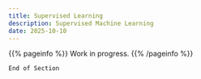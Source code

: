 ```yaml
---
title: Supervised Learning
description: Supervised Machine Learning
date: 2025-10-10
---
```


{{% pageinfo %}}
Work in progress.
{{% /pageinfo %}}


```End of Section```
